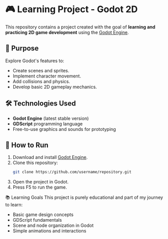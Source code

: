 # 🎮 Learning Project - Godot 2D

This repository contains a project created with the goal of **learning and practicing 2D game development** using the [Godot Engine](https://godotengine.org/).

## 📌 Purpose
Explore Godot's features to:
- Create scenes and sprites.
- Implement character movement.
- Add collisions and physics.
- Develop basic 2D gameplay mechanics.

## 🛠 Technologies Used
- **Godot Engine** (latest stable version)
- **GDScript** programming language
- Free-to-use graphics and sounds for prototyping

## 🚀 How to Run
1. Download and install [Godot Engine](https://godotengine.org/download).
2. Clone this repository:
   ```bash
   git clone https://github.com/username/repository.git
3. Open the project in Godot.
4. Press F5 to run the game.

📚 Learning Goals
This project is purely educational and part of my journey to learn:
  - Basic game design concepts
  - GDScript fundamentals
  - Scene and node organization in Godot
  - Simple animations and interactions
